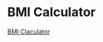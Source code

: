<h1>BMI Calculator</h1>

[BMI Claculator](https://lokhande2000-masai-school-assignment-deployment-3e6k.vercel.app/)
